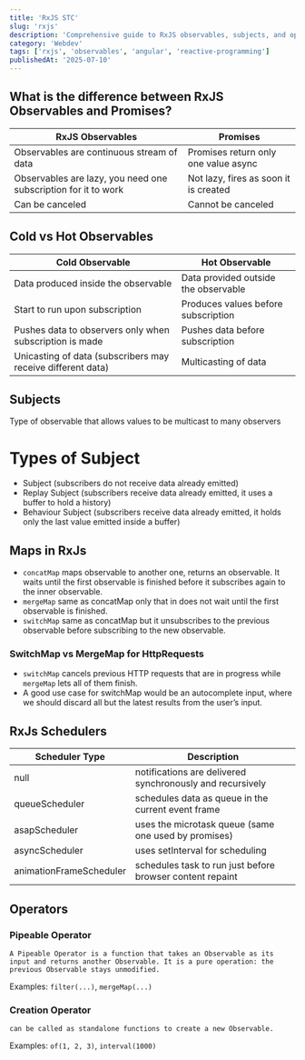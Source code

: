 ```yaml
---
title: 'RxJS STC'
slug: 'rxjs'
description: 'Comprehensive guide to RxJS observables, subjects, and operators'
category: 'Webdev'
tags: ['rxjs', 'observables', 'angular', 'reactive-programming']
publishedAt: '2025-07-10'
---
```


## What is the difference between RxJS Observables and Promises?

| RxJS Observables                                               | Promises                              |
| -------------------------------------------------------------- | ------------------------------------- |
| Observables are continuous stream of data                      | Promises return only one value async  |
| Observables are lazy, you need one subscription for it to work | Not lazy, fires as soon it is created |
| Can be canceled                                                | Cannot be canceled                    |

## Cold vs Hot Observables

| Cold Observable                                             | Hot Observable                       |
| ----------------------------------------------------------- | ------------------------------------ |
| Data produced inside the observable                         | Data provided outside the observable |
| Start to run upon subscription                              | Produces values before subscription  |
| Pushes data to observers only when subscription is made     | Pushes data before subscription      |
| Unicasting of data (subscribers may receive different data) | Multicasting of data                 |

## Subjects

Type of observable that allows values to be multicast to many observers

# Types of Subject

- Subject (subscribers do not receive data already emitted)
- Replay Subject (subscribers receive data already emitted, it uses a buffer to hold a history)
- Behaviour Subject (subscribers receive data already emitted, it holds only the last value emitted inside a buffer)

## Maps in RxJs

- `concatMap` maps observable to another one, returns an observable. It waits until the first observable is finished before it subscribes again to the inner observable.
- `mergeMap` same as concatMap only that in does not wait until the first observable is finished.
- `switchMap` same as concatMap but it unsubscribes to the previous observable before subscribing to the new observable.

### SwitchMap vs MergeMap for HttpRequests

- `switchMap` cancels previous HTTP requests that are in progress while `mergeMap` lets all of them finish.
- A good use case for switchMap would be an autocomplete input, where we should discard all but the latest results from the user’s input.

## RxJs Schedulers

| Scheduler Type          | Description                                               |
| ----------------------- | --------------------------------------------------------- |
| null                    | notifications are delivered synchronously and recursively |
| queueScheduler          | schedules data as queue in the current event frame        |
| asapScheduler           | uses the microtask queue (same one used by promises)      |
| asyncScheduler          | uses setInterval for scheduling                           |
| animationFrameScheduler | schedules task to run just before browser content repaint |

## Operators

### Pipeable Operator

`A Pipeable Operator is a function that takes an Observable as its input and returns another Observable. It is a pure operation: the previous Observable stays unmodified.`

Examples: `filter(...)`, `mergeMap(...)`

### Creation Operator

`can be called as standalone functions to create a new Observable.`

Examples: `of(1, 2, 3)`, `interval(1000)`
